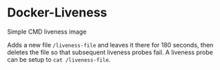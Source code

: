 # Docker-Liveness
Simple CMD liveness image

Adds a new file `/liveness-file` and leaves it there for 180 seconds, then deletes the file so that subsequent liveness probes fail. A liveness probe can be setup to `cat /liveness-file`.
